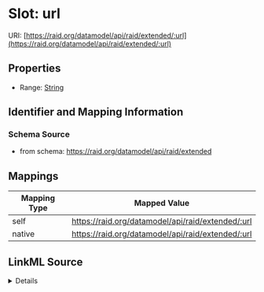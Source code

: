

# Slot: url



URI: [https://raid.org/datamodel/api/raid/extended/:url](https://raid.org/datamodel/api/raid/extended/:url)



<!-- no inheritance hierarchy -->








## Properties

* Range: [String](../types/String.md)





## Identifier and Mapping Information







### Schema Source


* from schema: https://raid.org/datamodel/api/raid/extended




## Mappings

| Mapping Type | Mapped Value |
| ---  | ---  |
| self | https://raid.org/datamodel/api/raid/extended/:url |
| native | https://raid.org/datamodel/api/raid/extended/:url |




## LinkML Source

<details>
```yaml
name: url
from_schema: https://raid.org/datamodel/api/raid/extended
rank: 1000
alias: url
range: string

```
</details>